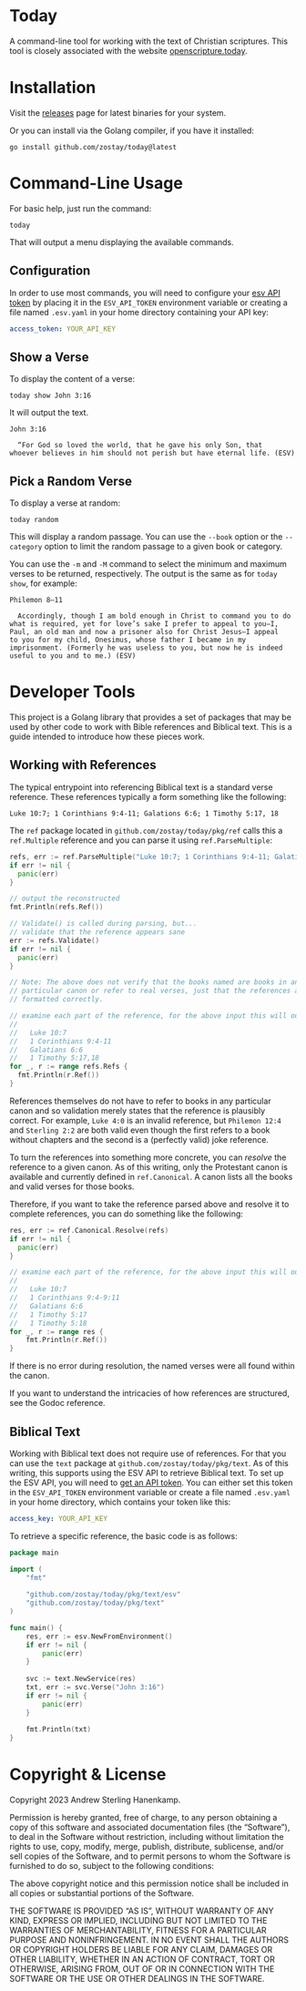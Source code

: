 # Today

A command-line tool for working with the text of Christian scriptures. This tool
is closely associated with the website [openscripture.today](https://openscripture.today).

# Installation

Visit the [releases](https://github.com/zostay/today/releases) page for latest
binaries for your system.

Or you can install via the Golang compiler, if you have it installed:

```shell
go install github.com/zostay/today@latest
```

# Command-Line Usage

For basic help, just run the command:

```shell
today
```

That will output a menu displaying the available commands.

## Configuration

In order to use most commands, you will need to configure your [esv API token](https://api.esv.org/docs/) by placing it in the `ESV_API_TOKEN` environment variable or creating a file named `.esv.yaml` in your home directory containing your API key:

```yaml
access_token: YOUR_API_KEY
```

## Show a Verse

To display the content of a verse:

```shell
today show John 3:16
```

It will output the text. 

```text
John 3:16

  “For God so loved the world, that he gave his only Son, that
whoever believes in him should not perish but have eternal life. (ESV)
```

## Pick a Random Verse

To display a verse at random:

```shell
today random
```

This will display a random passage. You can use the `--book` option or the `--category` option to limit the random passage to a given book or category.

You can use the `-m` and `-M` command to select the minimum and maximum verses to be returned, respectively. The output is the same as for `today show`, for example:

```text
Philemon 8–11

  Accordingly, though I am bold enough in Christ to command you to do
what is required, yet for love’s sake I prefer to appeal to you—I,
Paul, an old man and now a prisoner also for Christ Jesus—I appeal
to you for my child, Onesimus, whose father I became in my
imprisonment. (Formerly he was useless to you, but now he is indeed
useful to you and to me.) (ESV)
```

# Developer Tools

This project is a Golang library that provides a set of packages that may be used by other code to work with Bible references and Biblical text. This is a guide intended to introduce how these pieces work.

## Working with References

The typical entrypoint into referencing Biblical text is a standard verse reference. These references typically a form something like the following:

```
Luke 10:7; 1 Corinthians 9:4-11; Galations 6:6; 1 Timothy 5:17, 18
```

The `ref` package located in `github.com/zostay/today/pkg/ref` calls this a `ref.Multiple` reference and you can parse it using `ref.ParseMultiple`:

```go
refs, err := ref.ParseMultiple("Luke 10:7; 1 Corinthians 9:4-11; Galations 6:6; 1 Timothy 5:17,18")
if err != nil {
  panic(err)
}

// output the reconstructed
fmt.Println(refs.Ref())

// Validate() is called during parsing, but...
// validate that the reference appears sane
err := refs.Validate()
if err != nil {
  panic(err)
}

// Note: The above does not verify that the books named are books in any
// particular canon or refer to real verses, just that the references are
// formatted correctly.

// examine each part of the reference, for the above input this will output:
//
//   Luke 10:7
//   1 Corinthians 9:4-11
//   Galatians 6:6
//   1 Timothy 5:17,18
for _, r := range refs.Refs {
  fmt.Println(r.Ref())
}
```

References themselves do not have to refer to books in any particular canon and so validation merely states that the reference is plausibly correct. For example, `Luke 4:0` is an invalid reference, but `Philemon 12:4` and `Sterling 2:2` are both valid even though the first refers to a book without chapters and the second is a (perfectly valid) joke reference.

To turn the references into something more concrete, you can *resolve* the reference to a given canon. As of this writing, only the Protestant canon is available and currently defined in `ref.Canonical`. A canon lists all the books and valid verses for those books.

Therefore, if you want to take the reference parsed above and resolve it to complete references, you can do something like the following:

```go
res, err := ref.Canonical.Resolve(refs)
if err != nil {
  panic(err)
}

// examine each part of the reference, for the above input this will output:
//
//   Luke 10:7
//   1 Corinthians 9:4-9:11
//   Galatians 6:6
//   1 Timothy 5:17
//   1 Timothy 5:18
for _, r := range res {
	fmt.Println(r.Ref())
}
```

If there is no error during resolution, the named verses were all found within the canon.

If you want to understand the intricacies of how references are structured, see the Godoc reference.

## Biblical Text

Working with Biblical text does not require use of references. For that you can use the `text` package at `github.com/zostay/today/pkg/text`. As of this writing, this supports using the ESV API to retrieve Biblical text. To set up the ESV API, you will need to [get an API token](https://api.esv.org/docs/). You can either set this token in the `ESV_API_TOKEN` environment variable or create a file named `.esv.yaml` in your home directory, which contains your token like this:

```yaml
access_key: YOUR_API_KEY
```

To retrieve a specific reference, the basic code is as follows:

```go
package main

import (
	"fmt"
    
    "github.com/zostay/today/pkg/text/esv"
    "github.com/zostay/today/pkg/text"
)

func main() {
    res, err := esv.NewFromEnvironment()
    if err != nil {
        panic(err)
	}
    
    svc := text.NewService(res)
    txt, err := svc.Verse("John 3:16")
    if err != nil {
        panic(err)
	}
    
    fmt.Println(txt)
}
```

# Copyright & License

Copyright 2023 Andrew Sterling Hanenkamp.

Permission is hereby granted, free of charge, to any person obtaining a copy of
this software and associated documentation files (the “Software”), to deal in
the Software without restriction, including without limitation the rights to
use, copy, modify, merge, publish, distribute, sublicense, and/or sell copies of
the Software, and to permit persons to whom the Software is furnished to do so,
subject to the following conditions:

The above copyright notice and this permission notice shall be included in all
copies or substantial portions of the Software.

THE SOFTWARE IS PROVIDED “AS IS”, WITHOUT WARRANTY OF ANY KIND, EXPRESS OR
IMPLIED, INCLUDING BUT NOT LIMITED TO THE WARRANTIES OF MERCHANTABILITY, FITNESS
FOR A PARTICULAR PURPOSE AND NONINFRINGEMENT. IN NO EVENT SHALL THE AUTHORS OR
COPYRIGHT HOLDERS BE LIABLE FOR ANY CLAIM, DAMAGES OR OTHER LIABILITY, WHETHER
IN AN ACTION OF CONTRACT, TORT OR OTHERWISE, ARISING FROM, OUT OF OR IN
CONNECTION WITH THE SOFTWARE OR THE USE OR OTHER DEALINGS IN THE SOFTWARE.
